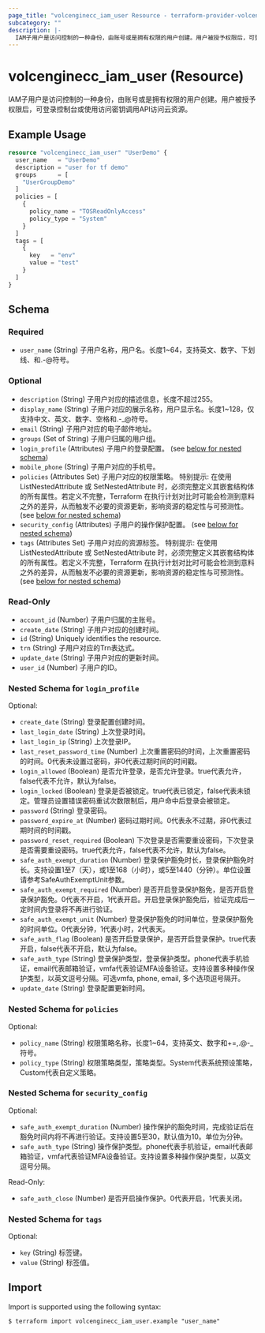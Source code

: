 ```yaml
---
page_title: "volcenginecc_iam_user Resource - terraform-provider-volcenginecc"
subcategory: ""
description: |-
  IAM子用户是访问控制的一种身份，由账号或是拥有权限的用户创建。用户被授予权限后，可登录控制台或使用访问密钥调用API访问云资源。
---
```


# volcenginecc_iam_user (Resource)

IAM子用户是访问控制的一种身份，由账号或是拥有权限的用户创建。用户被授予权限后，可登录控制台或使用访问密钥调用API访问云资源。

## Example Usage

```terraform
resource "volcenginecc_iam_user" "UserDemo" {
  user_name   = "UserDemo"
  description = "user for tf demo"
  groups      = [
    "UserGroupDemo"
  ]
  policies = [
    {
      policy_name = "TOSReadOnlyAccess"
      policy_type = "System"
    }
  ]
  tags = [
    {
      key   = "env"
      value = "test"
    }
  ]
}
```

<!-- schema generated by tfplugindocs -->
## Schema

### Required

- `user_name` (String) 子用户名称，用户名。长度1~64，支持英文、数字、下划线、和.-@符号。

### Optional

- `description` (String) 子用户对应的描述信息，长度不超过255。
- `display_name` (String) 子用户对应的展示名称，用户显示名。长度1~128，仅支持中文、英文、数字、空格和.-_@符号。
- `email` (String) 子用户对应的电子邮件地址。
- `groups` (Set of String) 子用户归属的用户组。
- `login_profile` (Attributes) 子用户的登录配置。 (see [below for nested schema](#nestedatt--login_profile))
- `mobile_phone` (String) 子用户对应的手机号。
- `policies` (Attributes Set) 子用户对应的权限策略。
 特别提示: 在使用 ListNestedAttribute 或 SetNestedAttribute 时，必须完整定义其嵌套结构体的所有属性。若定义不完整，Terraform 在执行计划对比时可能会检测到意料之外的差异，从而触发不必要的资源更新，影响资源的稳定性与可预测性。 (see [below for nested schema](#nestedatt--policies))
- `security_config` (Attributes) 子用户的操作保护配置。 (see [below for nested schema](#nestedatt--security_config))
- `tags` (Attributes Set) 子用户对应的资源标签。
 特别提示: 在使用 ListNestedAttribute 或 SetNestedAttribute 时，必须完整定义其嵌套结构体的所有属性。若定义不完整，Terraform 在执行计划对比时可能会检测到意料之外的差异，从而触发不必要的资源更新，影响资源的稳定性与可预测性。 (see [below for nested schema](#nestedatt--tags))

### Read-Only

- `account_id` (Number) 子用户归属的主账号。
- `create_date` (String) 子用户对应的创建时间。
- `id` (String) Uniquely identifies the resource.
- `trn` (String) 子用户对应的Trn表达式。
- `update_date` (String) 子用户对应的更新时间。
- `user_id` (Number) 子用户的ID。

<a id="nestedatt--login_profile"></a>
### Nested Schema for `login_profile`

Optional:

- `create_date` (String) 登录配置创建时间。
- `last_login_date` (String) 上次登录时间。
- `last_login_ip` (String) 上次登录IP。
- `last_reset_password_time` (Number) 上次重置密码的时间，上次重置密码的时间。0代表未设置过密码，非0代表过期时间的时间戳。
- `login_allowed` (Boolean) 是否允许登录，是否允许登录。true代表允许，false代表不允许，默认为false。
- `login_locked` (Boolean) 登录是否被锁定。true代表已锁定，false代表未锁定。管理员设置错误密码重试次数限制后，用户命中后登录会被锁定。
- `password` (String) 登录密码。
- `password_expire_at` (Number) 密码过期时间。0代表永不过期，非0代表过期时间的时间戳。
- `password_reset_required` (Boolean) 下次登录是否需要重设密码，下次登录是否需要重设密码。true代表允许，false代表不允许，默认为false。
- `safe_auth_exempt_duration` (Number) 登录保护豁免时长，登录保护豁免时长。支持设置1至7（天），或1至168（小时），或5至1440（分钟）。单位设置请参考SafeAuthExemptUnit参数。
- `safe_auth_exempt_required` (Number) 是否开启登录保护豁免，是否开启登录保护豁免。0代表不开启，1代表开启。开启登录保护豁免后，验证完成后一定时间内登录将不再进行验证。
- `safe_auth_exempt_unit` (Number) 登录保护豁免的时间单位，登录保护豁免的时间单位。0代表分钟，1代表小时，2代表天。
- `safe_auth_flag` (Boolean) 是否开启登录保护，是否开启登录保护。true代表开启，false代表不开启，默认为false。
- `safe_auth_type` (String) 登录保护类型，登录保护类型。phone代表手机验证，email代表邮箱验证，vmfa代表验证MFA设备验证。支持设置多种操作保护类型，以英文逗号分隔。可选vmfa, phone, email, 多个选项逗号隔开。
- `update_date` (String) 登录配置更新时间。


<a id="nestedatt--policies"></a>
### Nested Schema for `policies`

Optional:

- `policy_name` (String) 权限策略名称，长度1~64，支持英文、数字和+=,.@-_符号。
- `policy_type` (String) 权限策略类型，策略类型。System代表系统预设策略，Custom代表自定义策略。


<a id="nestedatt--security_config"></a>
### Nested Schema for `security_config`

Optional:

- `safe_auth_exempt_duration` (Number) 操作保护的豁免时间，完成验证后在豁免时间内将不再进行验证。支持设置5至30，默认值为10。单位为分钟。
- `safe_auth_type` (String) 操作保护类型。phone代表手机验证，email代表邮箱验证，vmfa代表验证MFA设备验证。支持设置多种操作保护类型，以英文逗号分隔。

Read-Only:

- `safe_auth_close` (Number) 是否开启操作保护。0代表开启，1代表关闭。


<a id="nestedatt--tags"></a>
### Nested Schema for `tags`

Optional:

- `key` (String) 标签键。
- `value` (String) 标签值。

## Import

Import is supported using the following syntax:

```shell
$ terraform import volcenginecc_iam_user.example "user_name"
```